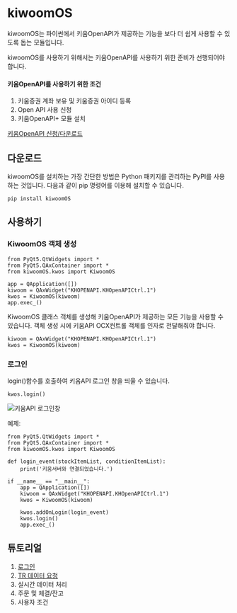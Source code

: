 # kiwoomOS
kiwoomOS는 파이썬에서 키움OpenAPI가 제공하는 기능을 보다 더 쉽게 사용할 수 있도록 돕는 모듈입니다. 

kiwoomOS를 사용하기 위해서는 키움OpenAPI를 사용하기 위한 준비가 선행되어야 합니다.  

#### 키움OpenAPI를 사용하기 위한 조건
  1. 키움증권 계좌 보유 및 키움증권 아이디 등록
  2. Open API 사용 신청
  3. 키움OpenAPI+ 모듈 설치
 
[키움OpenAPI 신청/다운로드](https://www3.kiwoom.com/nkw.templateFrameSet.do?m=m1408000000)



다운로드
--------
kiwoomOS를 설치하는 가장 간단한 방법은 Python 패키지를 관리하는 PyPI를 사용하는 것입니다.
다음과 같이 pip 명령어를 이용해 설치할 수 있습니다.
```
pip install kiwoomOS
```


사용하기
-------
### KiwoomOS 객체 생성
```
from PyQt5.QtWidgets import *
from PyQt5.QAxContainer import *
from kiwoomOS.kwos import KiwoomOS

app = QApplication([])
kiwoom = QAxWidget("KHOPENAPI.KHOpenAPICtrl.1")
kwos = KiwoomOS(kiwoom)
app.exec_()
```

KiwoomOS 클래스 객체를 생성해 키움OpenAPI가 제공하는 모든 기능을 사용할 수 있습니다. 
객체 생성 시에 키움API OCX컨트롤 객체를 인자로 전달해줘야 합니다.

```
kiwoom = QAxWidget("KHOPENAPI.KHOpenAPICtrl.1")
kwos = KiwoomOS(kiwoom)
```

### 로그인 
login()함수를 호출하여 키움API 로그인 창을 띄울 수 있습니다.
```
kwos.login()
```
![키움API 로그인창](https://postfiles.pstatic.net/20160917_142/rkdwnsdud555_1474046676886JObIO_PNG/12.png?type=w2)

예제:
```
from PyQt5.QtWidgets import *
from PyQt5.QAxContainer import *
from kiwoomOS.kwos import KiwoomOS

def login_event(stockItemList, conditionItemList):
    print('키움서버와 연결되었습니다.')

if __name__ == "__main__":
    app = QApplication([])
    kiwoom = QAxWidget("KHOPENAPI.KHOpenAPICtrl.1")
    kwos = KiwoomOS(kiwoom)

    kwos.addOnLogin(login_event)
    kwos.login()
    app.exec_()
```

튜토리얼
--------
  1. [로그인](https://github.com/junyoung-jamong/KiwoomOS/tree/master/01_%EB%A1%9C%EA%B7%B8%EC%9D%B8)
  2. [TR 데이터 요청](https://github.com/junyoung-jamong/KiwoomOS/tree/master/02_%EB%8D%B0%EC%9D%B4%ED%84%B0%EC%A1%B0%ED%9A%8C)
  3. 실시간 데이터 처리
  4. 주문 및 체결/잔고
  5. 사용자 조건
